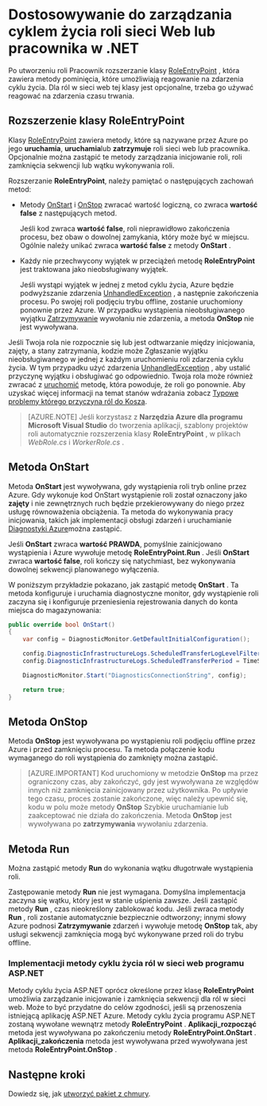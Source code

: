 <properties 
pageTitle="Obsługi zdarzeń cyklu świadczenia usługi w chmurze | Microsoft Azure" 
description="Dowiedz się, jak można metody cyklu życia rolę usługi w chmurze w .NET" 
services="cloud-services" 
documentationCenter=".net" 
authors="Thraka" 
manager="timlt" 
editor=""/>
<tags 
ms.service="cloud-services" 
ms.workload="tbd" 
ms.tgt_pltfrm="na" 
ms.devlang="na" 
ms.topic="article" 
ms.date="09/06/2016" 
ms.author="adegeo"/>

# <a name="customize-the-lifecycle-of-a-web-or-worker-role-in-net"></a>Dostosowywanie do zarządzania cyklem życia roli sieci Web lub pracownika w .NET

Po utworzeniu roli Pracownik rozszerzanie klasy [RoleEntryPoint](https://msdn.microsoft.com/library/azure/microsoft.windowsazure.serviceruntime.roleentrypoint.aspx) , która zawiera metody pominięcia, które umożliwiają reagowanie na zdarzenia cyklu życia. Dla ról w sieci web tej klasy jest opcjonalne, trzeba go używać reagować na zdarzenia czasu trwania.

## <a name="extend-the-roleentrypoint-class"></a>Rozszerzenie klasy RoleEntryPoint

Klasy [RoleEntryPoint](https://msdn.microsoft.com/library/azure/microsoft.windowsazure.serviceruntime.roleentrypoint.aspx) zawiera metody, które są nazywane przez Azure po jego **uruchamia**, **uruchamia**lub **zatrzymuje** roli sieci web lub pracownika. Opcjonalnie można zastąpić te metody zarządzania inicjowanie roli, roli zamknięcia sekwencji lub wątku wykonywania roli. 

Rozszerzanie **RoleEntryPoint**, należy pamiętać o następujących zachowań metod:

-   Metody [OnStart](https://msdn.microsoft.com/library/azure/microsoft.windowsazure.serviceruntime.roleentrypoint.onstart.aspx) i [OnStop](https://msdn.microsoft.com/library/azure/microsoft.windowsazure.serviceruntime.roleentrypoint.onstop.aspx) zwracać wartość logiczną, co zwraca **wartość false** z następujących metod.

     Jeśli kod zwraca **wartość false**, roli nieprawidłowo zakończenia procesu, bez obaw o dowolnej zamykania, który może być w miejscu. Ogólnie należy unikać zwraca **wartość false** z metody **OnStart** .
     
-   Każdy nie przechwycony wyjątek w przeciążeń metodę **RoleEntryPoint** jest traktowana jako nieobsługiwany wyjątek.

     Jeśli wystąpi wyjątek w jednej z metod cyklu życia, Azure będzie podwyższanie zdarzenia [UnhandledException](https://msdn.microsoft.com/library/system.appdomain.unhandledexception.aspx) , a następnie zakończenia procesu. Po swojej roli podjęciu trybu offline, zostanie uruchomiony ponownie przez Azure. W przypadku wystąpienia nieobsługiwanego wyjątku [Zatrzymywanie](https://msdn.microsoft.com/library/azure/microsoft.windowsazure.serviceruntime.roleenvironment.stopping.aspx) wywołaniu nie zdarzenia, a metoda **OnStop** nie jest wywoływana.

Jeśli Twoja rola nie rozpocznie się lub jest odtwarzanie między inicjowania, zajęty, a stany zatrzymania, kodzie może Zgłaszanie wyjątku nieobsługiwanego w jednej z każdym uruchomieniu roli zdarzenia cyklu życia. W tym przypadku użyć zdarzenia [UnhandledException](https://msdn.microsoft.com/library/system.appdomain.unhandledexception.aspx) , aby ustalić przyczynę wyjątku i obsługiwać go odpowiednio. Twoja rola może również zwracać z [uruchomić](https://msdn.microsoft.com/library/azure/microsoft.windowsazure.serviceruntime.roleentrypoint.run.aspx) metodę, która powoduje, że roli go ponownie. Aby uzyskać więcej informacji na temat stanów wdrażania zobacz [Typowe problemy którego przyczyna ról do Kosza](cloud-services-troubleshoot-common-issues-which-cause-roles-recycle.md).

> [AZURE.NOTE] Jeśli korzystasz z **Narzędzia Azure dla programu Microsoft Visual Studio** do tworzenia aplikacji, szablony projektów roli automatycznie rozszerzenia klasy **RoleEntryPoint** , w plikach *WebRole.cs* i *WorkerRole.cs* .

## <a name="onstart-method"></a>Metoda OnStart

Metoda **OnStart** jest wywoływana, gdy wystąpienia roli tryb online przez Azure. Gdy wykonuje kod OnStart wystąpienie roli został oznaczony jako **zajęty** i nie zewnętrznych ruch będzie przekierowywany do niego przez usługę równoważenia obciążenia. Ta metoda do wykonywania pracy inicjowania, takich jak implementacji obsługi zdarzeń i uruchamianie [Diagnostyki Azure](cloud-services-how-to-monitor.md)można zastąpić.

Jeśli **OnStart** zwraca **wartość PRAWDA**, pomyślnie zainicjowano wystąpienia i Azure wywołuje metodę **RoleEntryPoint.Run** . Jeśli **OnStart** zwraca **wartość false**, roli kończy się natychmiast, bez wykonywania dowolnej sekwencji planowanego wyłączenia.

W poniższym przykładzie pokazano, jak zastąpić metodę **OnStart** . Ta metoda konfiguruje i uruchamia diagnostyczne monitor, gdy wystąpienie roli zaczyna się i konfiguruje przeniesienia rejestrowania danych do konta miejsca do magazynowania:

```csharp
public override bool OnStart()
{
    var config = DiagnosticMonitor.GetDefaultInitialConfiguration();

    config.DiagnosticInfrastructureLogs.ScheduledTransferLogLevelFilter = LogLevel.Error;
    config.DiagnosticInfrastructureLogs.ScheduledTransferPeriod = TimeSpan.FromMinutes(5);

    DiagnosticMonitor.Start("DiagnosticsConnectionString", config);

    return true;
}
```

## <a name="onstop-method"></a>Metoda OnStop

Metoda **OnStop** jest wywoływana po wystąpieniu roli podjęciu offline przez Azure i przed zamknięciu procesu. Ta metoda połączenie kodu wymaganego do roli wystąpienia do zamknięty można zastąpić.

> [AZURE.IMPORTANT] Kod uruchomiony w metodzie **OnStop** ma przez ograniczony czas, aby zakończyć, gdy jest wywoływana ze względów innych niż zamknięcia zainicjowany przez użytkownika. Po upływie tego czasu, proces zostanie zakończone, więc należy upewnić się, kodu w polu może metody **OnStop** Szybkie uruchamianie lub zaakceptować nie działa do zakończenia. Metoda **OnStop** jest wywoływana po **zatrzymywania** wywołaniu zdarzenia.


## <a name="run-method"></a>Metoda Run

Można zastąpić metody **Run** do wykonania wątku długotrwałe wystąpienia roli.

Zastępowanie metody **Run** nie jest wymagana. Domyślna implementacja zaczyna się wątku, który jest w stanie uśpienia zawsze. Jeśli zastąpić metody **Run** , czas nieokreślony zablokować kodu. Jeśli zwraca metody **Run** , roli zostanie automatycznie bezpiecznie odtworzony; innymi słowy Azure podnosi **Zatrzymywanie** zdarzeń i wywołuje metodę **OnStop** tak, aby usługi sekwencji zamknięcia mogą być wykonywane przed roli do trybu offline.


### <a name="implementing-the-aspnet-lifecycle-methods-for-a-web-role"></a>Implementacji metody cyklu życia ról w sieci web programu ASP.NET

Metody cyklu życia ASP.NET oprócz określone przez klasę **RoleEntryPoint** umożliwia zarządzanie inicjowanie i zamknięcia sekwencji dla ról w sieci web. Może to być przydatne do celów zgodności, jeśli są przenoszenia istniejącą aplikację ASP.NET Azure. Metody cyklu życia programu ASP.NET zostaną wywołane wewnątrz metody **RoleEntryPoint** . **Aplikacji\_rozpocząć** metoda jest wywoływana po zakończeniu metody **RoleEntryPoint.OnStart** . **Aplikacji\_zakończenia** metoda jest wywoływana przed wywoływana jest metoda **RoleEntryPoint.OnStop** .

## <a name="next-steps"></a>Następne kroki
Dowiedz się, jak [utworzyć pakiet z chmury](cloud-services-model-and-package.md).